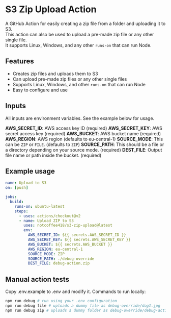 # S3 Zip Upload Action

A GitHub Action for easily creating a zip file from a folder and uploading it to S3.  
This action can also be used to upload a pre-made zip file or any other single file.  
It supports Linux, Windows, and any other `runs-on` that can run Node.

## Features

- Creates zip files and uploads them to S3
- Can upload pre-made zip files or any other single files
- Supports Linux, Windows, and other `runs-on` that can run Node
- Easy to configure and use

## Inputs

All inputs are environment variables. See the example below for usage.

**AWS_SECRET_ID**: AWS access key ID (required)
**AWS_SECRET_KEY**: AWS secret access key (required)
**AWS_BUCKET**: AWS bucket name (required)
**AWS_REGION**: AWS region (defaults to eu-central-1)
**SOURCE_MODE**: This can be `ZIP` or `FILE`. (defaults to `ZIP`)
**SOURCE_PATH**: This should be a file or a directory depending on your source mode. (required)
**DEST_FILE**: Output file name or path inside the bucket. (required)

## Example usage

```yaml
name: Upload to S3
on: [push]

jobs:
  build:
    runs-on: ubuntu-latest
    steps:
      - uses: actions/checkout@v2
      - name: Upload ZIP to S3
        uses: notcoffee418/s3-zip-upload@latest
        env:
          AWS_SECRET_ID: ${{ secrets.AWS_SECRET_ID }}
          AWS_SECRET_KEY: ${{ secrets.AWS_SECRET_KEY }}
          AWS_BUCKET: ${{ secrets.AWS_BUCKET }}
          AWS_REGION: eu-central-1
          SOURCE_MODE: ZIP
          SOURCE_PATH: ./debug-override
          DEST_FILE: debug-action.zip
```

## Manual action tests

Copy .env.example to .env and modify it.
Commands to run locally:

```bash
npm run debug # run using your .env configuration
npm run debug file # uploads a dummy file as debug-override/dog1.jpg
npm run debug zip # uploads a dummy folder as debug-override/debug-action.zip
```
